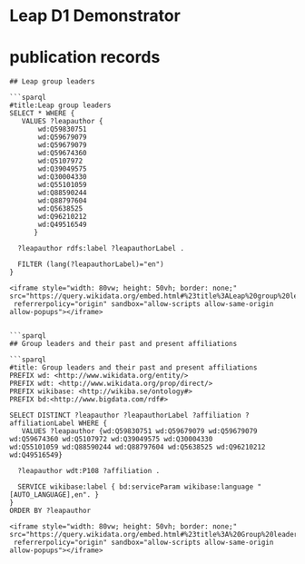 
Leap D1 Demonstrator
====================

# publication records
  
```sparql
## Leap group leaders
  
```sparql
#title:Leap group leaders  
SELECT * WHERE {  
   VALUES ?leapauthor {  
       wd:Q59830751  
       wd:Q59679079  
       wd:Q59679079  
       wd:Q59674360  
       wd:Q5107972  
       wd:Q39049575  
       wd:Q30004330  
       wd:Q55101059  
       wd:Q88590244  
       wd:Q88797604  
       wd:Q5638525  
       wd:Q96210212  
       wd:Q49516549  
      }  
  
  ?leapauthor rdfs:label ?leapauthorLabel .  
  
  FILTER (lang(?leapauthorLabel)="en")  
}

<iframe style="width: 80vw; height: 50vh; border: none;" 
src="https://query.wikidata.org/embed.html#%23title%3ALeap%20group%20leaders%0ASELECT%20%2A%20WHERE%20%7B%0A%20%20%20VALUES%20%3Fleapauthor%20%7B%0A%20%20%20%20%20%20%20wd%3AQ59830751%0A%20%20%20%20%20%20%20wd%3AQ59679079%0A%20%20%20%20%20%20%20wd%3AQ59679079%0A%20%20%20%20%20%20%20wd%3AQ59674360%0A%20%20%20%20%20%20%20wd%3AQ5107972%0A%20%20%20%20%20%20%20wd%3AQ39049575%0A%20%20%20%20%20%20%20wd%3AQ30004330%0A%20%20%20%20%20%20%20wd%3AQ55101059%0A%20%20%20%20%20%20%20wd%3AQ88590244%0A%20%20%20%20%20%20%20wd%3AQ88797604%0A%20%20%20%20%20%20%20wd%3AQ5638525%0A%20%20%20%20%20%20%20wd%3AQ96210212%0A%20%20%20%20%20%20%20wd%3AQ49516549%0A%20%20%20%20%20%20%7D%0A%0A%20%20%3Fleapauthor%20rdfs%3Alabel%20%3FleapauthorLabel%20.%0A%0A%20%20FILTER%20%28lang%28%3FleapauthorLabel%29%3D%22en%22%29%0A%7D"
 referrerpolicy="origin" sandbox="allow-scripts allow-same-origin allow-popups"></iframe>

  
```sparql
## Group leaders and their past and present affiliations
  
```sparql
#title: Group leaders and their past and present affiliations  
PREFIX wd: <http://www.wikidata.org/entity/>  
PREFIX wdt: <http://www.wikidata.org/prop/direct/>  
PREFIX wikibase: <http://wikiba.se/ontology#>  
PREFIX bd:<http://www.bigdata.com/rdf#>  
  
SELECT DISTINCT ?leapauthor ?leapauthorLabel ?affiliation ?affiliationLabel WHERE {  
   VALUES ?leapauthor {wd:Q59830751 wd:Q59679079 wd:Q59679079 wd:Q59674360 wd:Q5107972 wd:Q39049575 wd:Q30004330 
wd:Q55101059 wd:Q88590244 wd:Q88797604 wd:Q5638525 wd:Q96210212 wd:Q49516549}  
  
  ?leapauthor wdt:P108 ?affiliation .  
  
  SERVICE wikibase:label { bd:serviceParam wikibase:language "[AUTO_LANGUAGE],en". }  
}  
ORDER BY ?leapauthor

<iframe style="width: 80vw; height: 50vh; border: none;" 
src="https://query.wikidata.org/embed.html#%23title%3A%20Group%20leaders%20and%20their%20past%20and%20present%20affiliations%0APREFIX%20wd%3A%20%3Chttp%3A//www.wikidata.org/entity/%3E%0APREFIX%20wdt%3A%20%3Chttp%3A//www.wikidata.org/prop/direct/%3E%0APREFIX%20wikibase%3A%20%3Chttp%3A//wikiba.se/ontology%23%3E%0APREFIX%20bd%3A%3Chttp%3A//www.bigdata.com/rdf%23%3E%0A%0ASELECT%20DISTINCT%20%3Fleapauthor%20%3FleapauthorLabel%20%3Faffiliation%20%3FaffiliationLabel%20WHERE%20%7B%0A%20%20%20VALUES%20%3Fleapauthor%20%7Bwd%3AQ59830751%20wd%3AQ59679079%20wd%3AQ59679079%20wd%3AQ59674360%20wd%3AQ5107972%20wd%3AQ39049575%20wd%3AQ30004330%20wd%3AQ55101059%20wd%3AQ88590244%20wd%3AQ88797604%20wd%3AQ5638525%20wd%3AQ96210212%20wd%3AQ49516549%7D%0A%0A%20%20%3Fleapauthor%20wdt%3AP108%20%3Faffiliation%20.%0A%0A%20%20SERVICE%20wikibase%3Alabel%20%7B%20bd%3AserviceParam%20wikibase%3Alanguage%20%22%5BAUTO_LANGUAGE%5D%2Cen%22.%20%7D%0A%7D%0AORDER%20BY%20%3Fleapauthor%0A"
 referrerpolicy="origin" sandbox="allow-scripts allow-same-origin allow-popups"></iframe>

